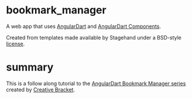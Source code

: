 # bookmark_manager

A web app that uses [AngularDart](https://angulardart.dev) and
[AngularDart Components](https://angulardart.dev/components).

Created from templates made available by Stagehand under a BSD-style
[license](https://github.com/dart-lang/stagehand/blob/master/LICENSE).

# summary

This is a follow along tutorial to the [AngularDart Bookmark Manager
series](https://www.youtube.com/playlist?list=PL3UwowPBo8XHbU4llLYZKY-FOofDLMv8S) created by [Creative Bracket](https://www.youtube.com/channel/UCHSRZk4k6e-hqIXBBM4b2iA/featured).
